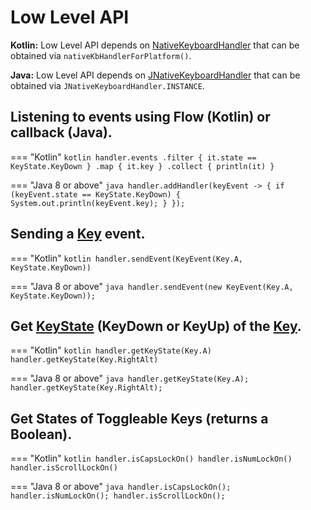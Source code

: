 # Low Level API

**Kotlin:** Low Level API depends on [NativeKeyboardHandler][1] that can be obtained via `nativeKbHandlerForPlatform()`.

**Java:** Low Level API depends on [JNativeKeyboardHandler][4] that can be obtained via `JNativeKeyboardHandler.INSTANCE`.

## Listening to events using Flow (Kotlin) or callback (Java).

=== "Kotlin"
    ```kotlin
    handler.events
        .filter { it.state == KeyState.KeyDown }
        .map { it.key }
        .collect { println(it) }
    ```

=== "Java 8 or above"
    ```java
    handler.addHandler(keyEvent -> {
        if (keyEvent.state == KeyState.KeyDown) {
            System.out.println(keyEvent.key);
        }
    });
    ```

## Sending a [Key][2] event.
    
=== "Kotlin"
    ```kotlin
    handler.sendEvent(KeyEvent(Key.A, KeyState.KeyDown))
    ```

=== "Java 8 or above"
    ```java
    handler.sendEvent(new KeyEvent(Key.A, KeyState.KeyDown));
    ```


## Get [KeyState][3] (KeyDown or KeyUp) of the [Key](key.md).

=== "Kotlin"
    ```kotlin
    handler.getKeyState(Key.A)
    handler.getKeyState(Key.RightAlt)
    ```

=== "Java 8 or above"
    ```java
    handler.getKeyState(Key.A);
    handler.getKeyState(Key.RightAlt);
    ```

## Get States of Toggleable Keys (returns a Boolean).

=== "Kotlin"
    ```kotlin
    handler.isCapsLockOn()
    handler.isNumLockOn()
    handler.isScrollLockOn()
    ```

=== "Java 8 or above"
    ```java
    handler.isCapsLockOn();
    handler.isNumLockOn();
    handler.isScrollLockOn();
    ```

[1]: https://github.com/Animeshz/keyboard-mouse-kt/blob/master/keyboard-kt/src/commonMain/kotlin/com/github/animeshz/keyboard/NativeKeyboardHandler.kt

[2]: https://github.com/Animeshz/keyboard-mouse-kt/blob/master/keyboard-kt/src/commonMain/kotlin/com/github/animeshz/keyboard/entity/Key.kt

[3]: https://github.com/Animeshz/keyboard-mouse-kt/blob/master/keyboard-kt/src/commonMain/kotlin/com/github/animeshz/keyboard/events/KeyEvent.kt

[4]: https://github.com/Animeshz/keyboard-mouse-kt/blob/master/integration/keyboard-kt-jdk8/src/main/kotlin/com/github/animeshz/keyboard/JNativeKeyboardHandler.kt
